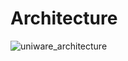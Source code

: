 # Architecture
![uniware_architecture](https://github.com/khatwaniNikhil/SystemDesign/assets/3686308/69a4c2ec-e097-4800-b21b-47865640a4f3)
